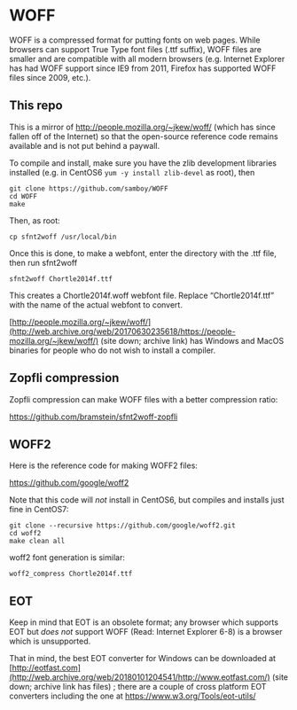 # WOFF

WOFF is a compressed format for putting fonts on web pages. While
browsers can support True Type font files (.ttf suffix), WOFF files
are smaller and are compatible with all modern browsers (e.g. Internet
Explorer has had WOFF support since IE9 from 2011, Firefox has supported
WOFF files since 2009, etc.).

## This repo

This is a mirror of http://people.mozilla.org/~jkew/woff/ (which has since
fallen off of the Internet) so that the open-source reference code remains 
available and is not put behind a paywall.

To compile and install, make sure you have the zlib development libraries
installed (e.g. in CentOS6 `yum -y install zlib-devel` as root), then

    git clone https://github.com/samboy/WOFF
    cd WOFF
    make

Then, as root:

    cp sfnt2woff /usr/local/bin

Once this is done, to make a webfont, enter the directory with the .ttf
file, then run sfnt2woff

    sfnt2woff Chortle2014f.ttf

This creates a Chortle2014f.woff webfont file. Replace
“Chortle2014f.ttf” with the name of the actual webfont to convert.

[http://people.mozilla.org/~jkew/woff/](http://web.archive.org/web/20170630235618/https://people-mozilla.org/~jkew/woff/) (site down; archive link) 
has Windows and MacOS binaries for people who do not wish to install a 
compiler.

## Zopfli compression

Zopfli compression can make WOFF files with a better compression
ratio:

https://github.com/bramstein/sfnt2woff-zopfli

## WOFF2

Here is the reference code for making WOFF2 files: 

https://github.com/google/woff2 

Note that this code will _not_ install in CentOS6, but compiles and
installs just fine in CentOS7:

    git clone --recursive https://github.com/google/woff2.git
    cd woff2
    make clean all

woff2 font generation is similar:

    woff2_compress Chortle2014f.ttf

## EOT

Keep in mind that EOT is an obsolete format; any browser which supports
EOT but _does not_ support WOFF (Read: Internet Explorer 6-8) is a browser 
which is unsupported.

That in mind, the best EOT converter for Windows can be downloaded at
[http://eotfast.com](http://web.archive.org/web/20180101204541/http://www.eotfast.com/) (site down; archive link has files) ; 
there are a couple of cross platform EOT converters including the one at 
https://www.w3.org/Tools/eot-utils/

